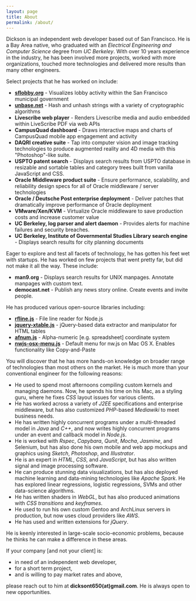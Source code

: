 ```yaml
---
layout: page
title: About
permalink: /about/
---
```


Dickson is an independent web developer based out of San Francisco. He is a Bay Area native, who graduated with an *Electrical Engineering and Computer Science* degree from *UC Berkeley*. With over 10 years experience in the industry, he has been involved more projects, worked with more organizations, touched more technologies and delivered more results than many other engineers.

Select projects that he has worked on include:


- **[sflobby.org](http://sflobby.org/)** - Visualizes lobby activity within the San Francisco municipal government
- **[unbase.net](http://unbase.net/)** - Hash and unhash strings with a variety of cryptographic algorithms
- **Livescribe web player** - Renders Livescribe media and audio embedded within LiveScribe PDF via web APIs
- **CampusQuad dashboard** - Draws interactive maps and charts of CampusQuad mobile app engagement and activity
- **DAQRI creative suite** - Tap into computer vision and image tracking technologies to produce augmented reality and 4D media with this "Photoshop"-like suite.
- **USPTO patent search** - Displays search results from USPTO database in resizable and sortable tables and category trees built from vanilla JavaScript and CSS.
- **Oracle Middleware product suite** - Ensure performance, scalability, and reliability design specs for all of Oracle middleware / server technologies
- **Oracle / Deutsche Post enterprise deployment** - Deliver patches that dramatically improve performance of Oracle deployment
- **VMware/Xen/KVM** - Virtualize Oracle middleware to save production costs and increase customer value
- **UC Berkeley, log parser and alert daemon** - Provides alerts for machine failures and security breaches.
- **UC Berkeley, Institute of Governmental Studies Library search engine** - Displays search results for city planning documents


Eager to explore and test all facets of technology, he has gotten his feet wet with startups. He has worked on few projects that went pretty far, but did not make it all the way. These include:

- **man9.org** - Displays search results for UNIX manpages. Annotate manpages with custom text.
- **democast.net** - Publish any news story online. Create events and invite people.

He has produced various open-source libraries including:

- **[rfline.js](https://www.npmjs.com/package/rfline)** - File line reader for Node.js
- **[jquery-xtable.js](https://www.npmjs.com/package/jquery-xtable)** - jQuery-based data extractor and manipulator for HTML tables
- **[afnum.js](https://www.npmjs.com/package/afnum)** - Alpha-numeric [e.g. spreadsheet] coordinate system
- **[nwjs-osx-menu.js](https://github.com/dicksont/nwjs-osx-menu)** - Default menu for nw.js on Mac OS X. Enables functionality like Copy-and-Paste

You will discover that he has more hands-on knowledge on broader range of technologies than most others on the market. He is much more than your conventional engineer for the following reasons:

- He used to spend most afternoons compiling custom kernels and managing daemons. Now, he spends his time on his Mac, as a styling guru, where he fixes *CSS* layout issues for various clients.
- He has worked across a variety of *J2EE* specifications and enterprise middleware, but has also customized *PHP*-based *Mediawiki* to meet business needs.
- He has written highly concurrent programs under a multi-threaded model in *Java* and *C++*, and now writes highly concurrent programs under an event and callback model in *Node.js*.
- He is worked with *Rspec*, *Capybara*, *Qunit*, *Mocha*, *Jasmine*, and Selenium, but has also done his own mobile and web app mockups and graphics using *Sketch*, *Photoshop*, and *Illustrator*.
- He is an expert in *HTML*, *CSS*, and *JavaScript*, but has also written  signal and image processing software.
- He can produce stunning data visualizations, but has also deployed machine learning and data-mining technologies like *Apache Spark*. He has explored linear regressions, logistic regressions, SVMs and other data-science algorithms.
- He has written shaders in *WebGL*, but has also produced animations with *CSS transitions* and *keyframes*.
- He used to run his own custom Gentoo and ArchLinux servers in production, but now uses cloud providers like *AWS*.
- He has used and written extensions for *jQuery*.

He is keenly interested in large-scale socio-economic problems, because he thinks he can make a difference in these areas.

If your company [and not your client] is:

- in need of an independent web developer,
- for a short term project,
- and is willing to pay market rates and above,

please reach out to him at **dicksont650(at)gmail.com**. He is always open to new opportunities.  
